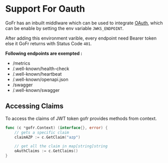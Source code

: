 # Support For Oauth

GoFr has an inbuilt middlware which can be used to integrate [OAuth](https://www.oauth.com), which can be enable by setting the env variable `JWKS_ENDPOINT`.

After adding this environment varible, every endpoint need Bearer token else it GoFr returns with Status Code `401`.

**Following endpoints are exempted :**

- /metrics
- /.well-known/health-check
- /.well-known/heartbeat
- /.well-known/openapi.json
- /swagger
- /.well-known/swagger

## Accessing Claims

To access the claims of JWT token gofr provides methods from context.

```go
func (c *gofr.Context) (interface{}, error) {
    // gets a specific claim
	claimAZP := c.GetClaim("azp")

    // get all the claim in map[string]string
	oAuthClaims := c.GetClaims()
}
```
